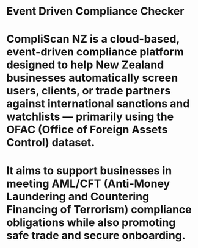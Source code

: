 # Event Driven Compliance Checker
# CompliScan NZ is a cloud-based, event-driven compliance platform designed to help New Zealand businesses automatically screen users, clients, or trade partners against international sanctions and watchlists — primarily using the OFAC (Office of Foreign Assets Control) dataset.
# It aims to support businesses in meeting AML/CFT (Anti-Money Laundering and Countering Financing of Terrorism) compliance obligations while also promoting safe trade and secure onboarding.
